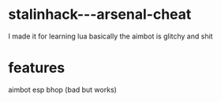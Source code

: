 # stalinhack---arsenal-cheat
I made it for learning lua basically
the aimbot is glitchy and shit

# features

aimbot
esp
bhop (bad but works)
